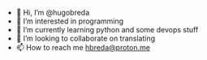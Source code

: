- 👋 Hi, I’m @hugobreda
- 👀 I’m interested in programming 
- 🌱 I’m currently learning python and some devops stuff
- 💞️ I’m looking to collaborate on translating 
- 📫 How to reach me hbreda@proton.me


<!---
hugobreda/hugobreda is a ✨ special ✨ repository because its `README.md` (this file) appears on your GitHub profile.
You can click the Preview link to take a look at your changes.
--->
